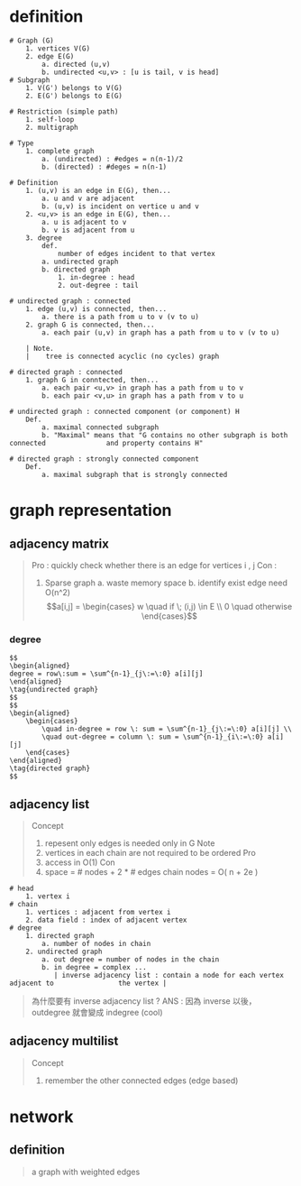 # definition
```
# Graph (G)
	1. vertices V(G)
	2. edge E(G)
		a. directed (u,v)
		b. undirected <u,v> : [u is tail, v is head]
# Subgraph
	1. V(G') belongs to V(G)
	2. E(G') belongs to E(G)		

# Restriction (simple path)
	1. self-loop
	2. multigraph

# Type
	1. complete graph 
		a. (undirected) : #edges = n(n-1)/2
		b. (directed) : #deges = n(n-1)

# Definition
	1. (u,v) is an edge in E(G), then...
		a. u and v are adjacent
		b. (u,v) is incident on vertice u and v 
	2. <u,v> is an edge in E(G), then...
		a. u is adjacent to v
		b. v is adjacent from u
	3. degree
		def.
			number of edges incident to that vertex 
		a. undirected graph
		b. directed graph
			1. in-degree : head
			2. out-degree : tail
 
# undirected graph : connected
	1. edge (u,v) is connected, then...
		a. there is a path from u to v (v to u)
	2. graph G is connected, then...
		a. each pair (u,v) in graph has a path from u to v (v to u)
	
	| Note. 
	|	 tree is connected acyclic (no cycles) graph

# directed graph : connected
	1. graph G in conntected, then...
		a. each pair <u,v> in graph has a path from u to v
		b. each pair <v,u> in graph has a path from v to u 

# undirected graph : connected component (or component) H
	Def. 
		a. maximal connected subgraph
		b. "Maximal" means that "G contains no other subgraph is both connected               and property contains H"  	

# directed graph : strongly connected component
	Def.
		a. maximal subgraph that is strongly connected
```
# graph representation
## adjacency matrix
> Pro : quickly check whether there is an edge for vertices i ,  j
> Con : 
> 	1.  Sparse graph 
> 		a. waste memory space
> 		b. identify exist edge need O(n^2) 
$$a[i,j] = 
\begin{cases}
w \quad if \; (i,j) \in E \\
0 \quad otherwise
\end{cases}$$
### degree
	$$ 
	\begin{aligned}
	degree = row\:sum = \sum^{n-1}_{j\:=\:0} a[i][j]
	\end{aligned}
	\tag{undirected graph}
	$$
	$$	
	\begin{aligned}
		\begin{cases}
			\quad in-degree = row \: sum = \sum^{n-1}_{j\:=\:0} a[i][j] \\
			\quad out-degree = column \: sum = \sum^{n-1}_{i\:=\:0} a[i][j]
		\end{cases}
	\end{aligned}
	\tag{directed graph}
	$$

## adjacency list
> Concept
> 	1.  repesent only edges is needed only in G
> Note
> 	1.  vertices in each chain are not required to be ordered
> Pro
> 	1.  access in O(1)
> Con
> 	1. space = # nodes + 2 * # edges chain nodes = O( n + 2e )
```
# head
	1. vertex i
# chain
	1. vertices : adjacent from vertex i
	2. data field : index of adjacent vertex
# degree
	1. directed graph
		a. number of nodes in chain 
	2. undirected graph
		a. out degree = number of nodes in the chain
		b. in degree = complex ...
		   | inverse adjacency list : contain a node for each vertex adjacent to                the vertex |
```
> 為什麼要有 inverse adjacency list ? ANS : 因為 inverse 以後，outdegree 就會變成 indegree (cool)
## adjacency multilist
> Concept
> 	1. remember the other connected edges (edge based)
# network
## definition
> a graph with weighted edges

